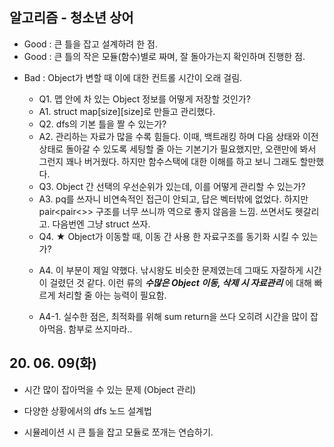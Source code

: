 ## 알고리즘 - 청소년 상어
  + Good : 큰 틀을 잡고 설계하려 한 점.
  + Good : 큰 틀의 작은 모듈(함수)별로 짜며, 잘 돌아가는지 확인하며 진행한 점.
  
  - Bad : Object가 변할 때 이에 대한 컨트롤 시간이 오래 걸림.
    
    * Q1. 맵 안에 차 있는 Object 정보를 어떻게 저장할 것인가?
    
    - A1. struct map[size][size]로 만들고 관리했다.

    * Q2. dfs의 기본 틀을 짤 수 있는가?

    - A2. 관리하는 자료가 많을 수록 힘들다. 이때, 백트래킹 하며 다음 상태와 이전 상태로 돌아갈 수 있도록 세팅할 줄 아는 기본기가 필요했지만, 오랜만에 봐서 그런지 꽤나 버거웠다. 하지만 함수스택에 대한 이해를 하고 보니 그래도 할만했다.

    * Q3. Object 간 선택의 우선순위가 있는데, 이를 어떻게 관리할 수 있는가?

    - A3. pq를 쓰자니 비연속적인 접근이 안되고, 답은 벡터밖에 없었다. 하지만 pair<pair<>> 구조를 너무 쓰니까 역으로 좋지 않음을 느낌. 쓰면서도 헷갈리고. 다음번엔 그냥 struct 쓰자.

    * Q4. ★ Object가 이동할 때, 이동 간 사용 한 자료구조를 동기화 시킬 수 있는가?

    - A4. 이 부분이 제일 약했다. 낚시왕도 비슷한 문제였는데 그때도 자잘하게 시간이 걸렸던 것 같다. 이런 류의 ***수많은 Object 이동, 삭제 시 자료관리*** 에 대해 빠르게 처리할 줄 아는 능력이 필요함.

    - A4-1. 실수한 점은, 최적화를 위해 sum return을 쓰다 오히려 시간을 많이 잡아먹음. 함부로 쓰지마라..

## 20. 06. 09(화)
 - 시간 많이 잡아먹을 수 있는 문제 (Object 관리)

 - 다양한 상황에서의 dfs 노드 설계법

 - 시뮬레이션 시 큰 틀을 잡고 모듈로 쪼개는 연습하기.

 
